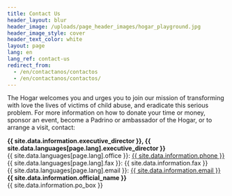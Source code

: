 ```yaml
---
title: Contact Us
header_layout: blur
header_image: /uploads/page_header_images/hogar_playground.jpg
header_image_style: cover
header_text_color: white
layout: page
lang: en
lang_ref: contact-us
redirect_from:
  - /en/contactanos/contactos
  - /en/contactanos/contactos/
---
```

The Hogar welcomes you and urges you to join our mission of transforming with love the lives of victims of child abuse, and eradicate this serious problem. For more information on how to donate your time or money, sponsor an event, become a Padrino or ambassador of the Hogar, or to arrange a visit, contact:

<div class="is-size-4 is-cursive">
  <b>
    {{ site.data.information.executive_director }}, {{ site.data.languages[page.lang].executive_director }}
  </b>
</div>
<div>
  {{ site.data.languages[page.lang].office }}: <a href="tel:{{ site.data.information.phone }}">{{ site.data.information.phone }}</a>
</div>
<div>
  {{ site.data.languages[page.lang].fax }}: {{ site.data.information.fax }}
</div>
<div>
  {{ site.data.languages[page.lang].email }}: <a href="mailto:{{ site.data.information.email }}">{{ site.data.information.email }}</a>
</div>

<div class="mt-1 is-size-4 is-cursive">
  <b>
    {{ site.data.information.official_name }}
  </b>
</div>
<div>
  {{ site.data.information.po_box }}
</div>